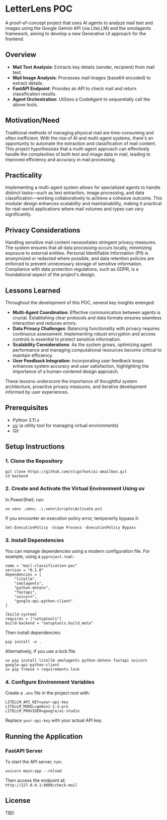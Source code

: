 

# LetterLens POC

A proof-of-concept project that uses AI agents to analyze mail text and images using the Google Gemini API (via LiteLLM) and the smolagents framework, aiming to develop a new Generative UI approach for the frontend.

## Overview

- **Mail Text Analysis**: Extracts key details (sender, recipient) from mail text.
- **Mail Image Analysis**: Processes mail images (base64 encoded) to extract details.
- **FastAPI Endpoint**: Provides an API to check mail and return classification results.
- **Agent Orchestration**: Utilizes a CodeAgent to sequentially call the above tools.

## Motivation/Need

Traditional methods of managing physical mail are time-consuming and often inefficient. With the rise of AI and multi-agent systems, there's an opportunity to automate the extraction and classification of mail content. This project hypothesizes that a multi-agent approach can effectively handle the complexities of both text and image data in mail, leading to improved efficiency and accuracy in mail processing.

## Practicality

Implementing a multi-agent system allows for specialized agents to handle distinct tasks—such as text extraction, image processing, and data classification—working collaboratively to achieve a cohesive outcome. This modular design enhances scalability and maintainability, making it practical for real-world applications where mail volumes and types can vary significantly.

## Privacy Considerations

Handling sensitive mail content necessitates stringent privacy measures. The system ensures that all data processing occurs locally, minimizing exposure to external entities. Personal Identifiable Information (PII) is anonymized or redacted where possible, and data retention policies are enforced to prevent unnecessary storage of sensitive information. Compliance with data protection regulations, such as GDPR, is a foundational aspect of the project's design.

## Lessons Learned

Throughout the development of this POC, several key insights emerged:

- **Multi-Agent Coordination**: Effective communication between agents is crucial. Establishing clear protocols and data formats ensures seamless interaction and reduces errors.
- **Data Privacy Challenges**: Balancing functionality with privacy requires continuous assessment. Implementing robust encryption and access controls is essential to protect sensitive information.
- **Scalability Considerations**: As the system grows, optimizing agent performance and managing computational resources become critical to maintain efficiency.
- **User Feedback Integration**: Incorporating user feedback loops enhances system accuracy and user satisfaction, highlighting the importance of a human-centered design approach.

These lessons underscore the importance of thoughtful system architecture, proactive privacy measures, and iterative development informed by user experiences.


## Prerequisites

* Python 3.11.x
* [uv](https://github.com/astral-sh/uv) (a utility tool for managing virtual environments)
* Git


## Setup Instructions

### 1. Clone the Repository

```
git clone https://github.com/stigsfoot/ai-amailbox.git
cd backend
```

### 2. Create and Activate the Virtual Environment Using uv

In PowerShell, run:


```
uv venv .venv; .\.venv\Scripts\Activate.ps1
```


If you encounter an execution policy error, temporarily bypass it:


```
Set-ExecutionPolicy -Scope Process -ExecutionPolicy Bypass
```

### **3. Install Dependencies**

You can manage dependencies using a modern configuration file. For example, using a `pyproject.toml`:


```
name = "mail-classification-poc"
version = "0.1.0"
dependencies = [
    "litellm",
    "smolagents",
    "python-dotenv",
    "fastapi",
    "uvicorn",
    "google-api-python-client"
]

[build-system]
requires = ["setuptools"]
build-backend = "setuptools.build_meta"

```


Then install dependencies:


```
pip install -e .
```


Alternatively, if you use a lock file:


```
uv pip install litellm smolagents python-dotenv fastapi uvicorn google-api-python-client
uv pip freeze > requirements.lock
```

### **4. Configure Environment Variables**

Create a `.env` file in the project root with:


```
LITELLM_API_KEY=your-api-key
LITELLM_MODEL=gemini-1.5-pro
LITELLM_PROVIDER=google/ai-studio
```


Replace `your-api-key` with your actual API key.


## **Running the Application**


### **FastAPI Server**

To start the API server, run:


```
uvicorn main:app --reload
```


Then access the endpoint at: \
`http://127.0.0.1:8000/check-mail`



## **License**

TBD
